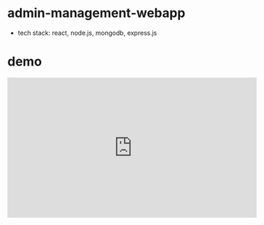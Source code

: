 # admin-management-webapp
- tech stack: react, node.js, mongodb, express.js

# demo

<iframe width="560" height="315" src="https://www.youtube-nocookie.com/embed/U0hSUjQ5Aro" frameborder="0" allow="accelerometer; autoplay; encrypted-media; gyroscope; picture-in-picture" allowfullscreen></iframe>
